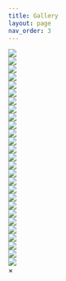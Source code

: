 ```yaml
---
title: Gallery
layout: page
nav_order: 3
---
```

<html lang="en">
<head>
    <meta charset="UTF-8">
    <meta name="viewport" content="width=device-width, initial-scale=1.0">
    <link rel="stylesheet" href="styles.css">
</head>
<body>
    <div class="flex-container">
        <div class="flex-item"><img src="https://postybaloney.github.io/aiisc-summer-school/assets/images/GalleryPXL_20240603_145641604.MP.jpg"></div>
        <div class="flex-item"><img src="https://postybaloney.github.io/aiisc-summer-school/assets/images/Gallery/PXL_20240603_173212677.MP.jpg"></div>
        <div class="flex-item"><img src="https://postybaloney.github.io/aiisc-summer-school/assets/images/Gallery/PXL_20240603_181632272.jpg"></div>
        <div class="flex-item"><img src="https://postybaloney.github.io/aiisc-summer-school/assets/images/Gallery/PXL_20240603_183412373.MP.jpg"></div>
        <!-- <div class="flex-item"><img src="https://postybaloney.github.io/aiisc-summer-school/assets/images/Gallery/PXL_20240603_183415507.mp4"></div> -->
        <div class="flex-item"><img src="https://postybaloney.github.io/aiisc-summer-school/assets/images/Gallery/PXL_20240603_192652300.PORTRAIT.jpg"></div>
        <div class="flex-item"><img src="https://postybaloney.github.io/aiisc-summer-school/assets/images/Gallery/PXL_20240603_192652300.PORTRAIT~2.jpg"></div>
        <div class="flex-item"><img src="https://postybaloney.github.io/aiisc-summer-school/assets/images/Gallery/PXL_20240603_192653466.PORTRAIT.jpg"></div>
        <div class="flex-item"><img src="https://postybaloney.github.io/aiisc-summer-school/assets/images/Gallery/PXL_20240603_192657813.PORTRAIT.ORIGINAL.jpg"></div>
        <div class="flex-item"><img src="https://postybaloney.github.io/aiisc-summer-school/assets/images/Gallery/PXL_20240604_140404657.MP.jpg"></div>
        <!-- <div class="flex-item"><img src="https://postybaloney.github.io/aiisc-summer-school/assets/images/Gallery/PXL_20240604_144633099.mp4"></div> -->
        <div class="flex-item"><img src="https://postybaloney.github.io/aiisc-summer-school/assets/images/Gallery/PXL_20240604_151902765.MP.jpg"></div>
        <!-- <div class="flex-item"><img src="https://postybaloney.github.io/aiisc-summer-school/assets/images/Gallery/PXL_20240604_151908996.mp4"></div> -->
        <!-- <div class="flex-item"><img src="https://postybaloney.github.io/aiisc-summer-school/assets/images/Gallery/PXL_20240604_152405666.mp4"></div> -->
        <!-- <div class="flex-item"><img src="https://postybaloney.github.io/aiisc-summer-school/assets/images/Gallery/PXL_20240604_152405666.mp4"></div> -->
        <!-- <div class="flex-item"><img src="https://postybaloney.github.io/aiisc-summer-school/assets/images/Gallery/PXL_20240604_152721475.mp4"></div> -->
        <!-- <div class="flex-item"><img src="https://postybaloney.github.io/aiisc-summer-school/assets/images/Gallery/PXL_20240604_153318681.mp4"></div> -->
        <!-- <div class="flex-item"><img src="https://postybaloney.github.io/aiisc-summer-school/assets/images/Gallery/PXL_20240604_153640669.mp4"></div> -->
        <div class="flex-item"><img src="https://postybaloney.github.io/aiisc-summer-school/assets/images/Gallery/PXL_20240604_180621339.MP.jpg"></div>
        <div class="flex-item"><img src="https://postybaloney.github.io/aiisc-summer-school/assets/images/Gallery/PXL_20240606_145233548.jpg"></div>
        <div class="flex-item"><img src="https://postybaloney.github.io/aiisc-summer-school/assets/images/Gallery/PXL_20240606_170602638.MP.jpg"></div>
        <div class="flex-item"><img src="https://postybaloney.github.io/aiisc-summer-school/assets/images/Gallery/PXL_20240606_183307431.jpg"></div>
        <div class="flex-item"><img src="https://postybaloney.github.io/aiisc-summer-school/assets/images/Gallery/PXL_20240607_131535722.MP.jpg"></div>
        <!-- <div class="flex-item"><img src="https://postybaloney.github.io/aiisc-summer-school/assets/images/Gallery/PXL_20240607_134954630.mp4"></div> -->
        <div class="flex-item"><img src="https://postybaloney.github.io/aiisc-summer-school/assets/images/Gallery/PXL_20240607_135156770.jpg"></div>
        <div class="flex-item"><img src="https://postybaloney.github.io/aiisc-summer-school/assets/images/Gallery/PXL_20240607_144150153.MP.jpg"></div>
        <!-- <div class="flex-item"><img src="https://postybaloney.github.io/aiisc-summer-school/assets/images/Gallery/PXL_20240607_153426072.mp4"></div> -->
        <!-- <div class="flex-item"><img src="https://postybaloney.github.io/aiisc-summer-school/assets/images/Gallery/PXL_20240607_154713582.mp4"></div> -->
        <div class="flex-item"><img src="https://postybaloney.github.io/aiisc-summer-school/assets/images/Gallery/PXL_20240607_154723693.NIGHT.jpg"></div>
        <div class="flex-item"><img src="https://postybaloney.github.io/aiisc-summer-school/assets/images/Gallery/PXL_20240607_154757645.NIGHT.jpg"></div>
        <div class="flex-item"><img src="https://postybaloney.github.io/aiisc-summer-school/assets/images/Gallery/PXL_20240607_154802797.MP.jpg"></div>
        <div class="flex-item"><img src="https://postybaloney.github.io/aiisc-summer-school/assets/images/Gallery/PXL_20240607_154804634.MP.jpg"></div>
        <div class="flex-item"><img src="https://postybaloney.github.io/aiisc-summer-school/assets/images/Gallery/WhatsApp Image 2024-06-10 at 8.24.59 AM.jpg"></div>
        <div class="flex-item"><img src="https://postybaloney.github.io/aiisc-summer-school/assets/images/Gallery/WhatsApp Image 2024-06-10 at 8.25.02 AM (2).jpg"></div>
        <div class="flex-item"><img src="https://postybaloney.github.io/aiisc-summer-school/assets/images/Gallery/WhatsApp Image 2024-06-10 at 8.25.02 AM (4).jpg"></div>
        <div class="flex-item"><img src="https://postybaloney.github.io/aiisc-summer-school/assets/images/Gallery/WhatsApp Image 2024-06-10 at 8.25.02 AM (5).jpg"></div>
        <div class="flex-item"><img src="https://postybaloney.github.io/aiisc-summer-school/assets/images/Gallery/WhatsApp Image 2024-06-10 at 8.25.02 AM.jpg"></div>
        <div class="flex-item"><img src="https://postybaloney.github.io/aiisc-summer-school/assets/images/Gallery/WhatsApp Image 2024-06-10 at 8.25.15 AM.jpg"></div>
    </div>
    <div id="modal" class="modal">
        <span class="close">&times;</span>
        <img class="modal-content" id="modal-img">
    </div>
    <script src="script.js"></script>
</body>
</html>
